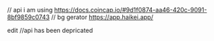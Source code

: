 // api i am using
https://docs.coincap.io/#9d1f0874-aa46-420c-9091-8bf9859c0743
// bg gerator
https://app.haikei.app/

edit
//api has been depricated 
